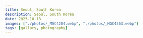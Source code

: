 ```yaml
---
title: Seoul, South Korea
description: Seoul, South Korea
date: 2023-10-18
images: ["./photos/_MGC4204.webp", "./photos/_MGC4363.webp"]
tags: [gallary, photography]
---
```

